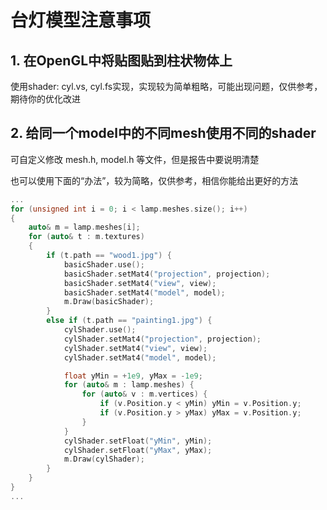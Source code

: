 # 台灯模型注意事项

## 1. 在OpenGL中将贴图贴到柱状物体上

使用shader: cyl.vs, cyl.fs实现，实现较为简单粗略，可能出现问题，仅供参考，期待你的优化改进

## 2. 给同一个model中的不同mesh使用不同的shader

可自定义修改 mesh.h, model.h 等文件，但是报告中要说明清楚

也可以使用下面的“办法”，较为简略，仅供参考，相信你能给出更好的方法

```c
...
for (unsigned int i = 0; i < lamp.meshes.size(); i++)
{
    auto& m = lamp.meshes[i];
    for (auto& t : m.textures) 
    {
        if (t.path == "wood1.jpg") {
            basicShader.use();
            basicShader.setMat4("projection", projection);
            basicShader.setMat4("view", view);
            basicShader.setMat4("model", model);
            m.Draw(basicShader);
        }
        else if (t.path == "painting1.jpg") {
            cylShader.use();
            cylShader.setMat4("projection", projection);
            cylShader.setMat4("view", view);
            cylShader.setMat4("model", model);

            float yMin = +1e9, yMax = -1e9;
            for (auto& m : lamp.meshes) {
                for (auto& v : m.vertices) {
                    if (v.Position.y < yMin) yMin = v.Position.y;
                    if (v.Position.y > yMax) yMax = v.Position.y;
                }
            }
            cylShader.setFloat("yMin", yMin);
            cylShader.setFloat("yMax", yMax);
            m.Draw(cylShader);
        }
    }
}
...
```
